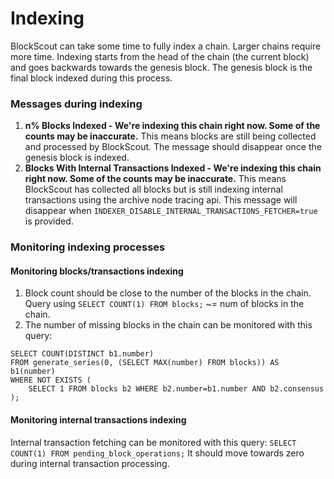 # Indexing

BlockScout can take some time to fully index a chain. Larger chains require more time. Indexing starts from the head of the chain \(the current block\) and goes backwards towards the genesis block. The genesis block is the final block indexed during this process.

### Messages during indexing 

1. **n% Blocks Indexed - We're indexing this chain right now. Some of the counts may be inaccurate.** This means blocks are still being collected and processed by BlockScout. The message should disappear once the genesis block is indexed.
2. **Blocks With Internal Transactions Indexed - We're indexing this chain right now. Some of the counts may be inaccurate.** This means BlockScout has collected all blocks but is still indexing internal transactions using the archive node tracing api. This message will disappear when `INDEXER_DISABLE_INTERNAL_TRANSACTIONS_FETCHER=true` is provided.

### Monitoring indexing processes

#### Monitoring blocks/transactions indexing

1. Block count should be close to the number of the blocks in the chain. Query using  `SELECT COUNT(1) FROM blocks;` ~= num of blocks in the chain.
2. The number of missing blocks in the chain can be monitored with this query:
```
SELECT COUNT(DISTINCT b1.number)
FROM generate_series(0, (SELECT MAX(number) FROM blocks)) AS b1(number)
WHERE NOT EXISTS (
    SELECT 1 FROM blocks b2 WHERE b2.number=b1.number AND b2.consensus
);
```

#### Monitoring internal transactions indexing

Internal transaction fetching can be monitored with this query: `SELECT COUNT(1) FROM pending_block_operations;`  It should move towards zero during internal transaction processing.

